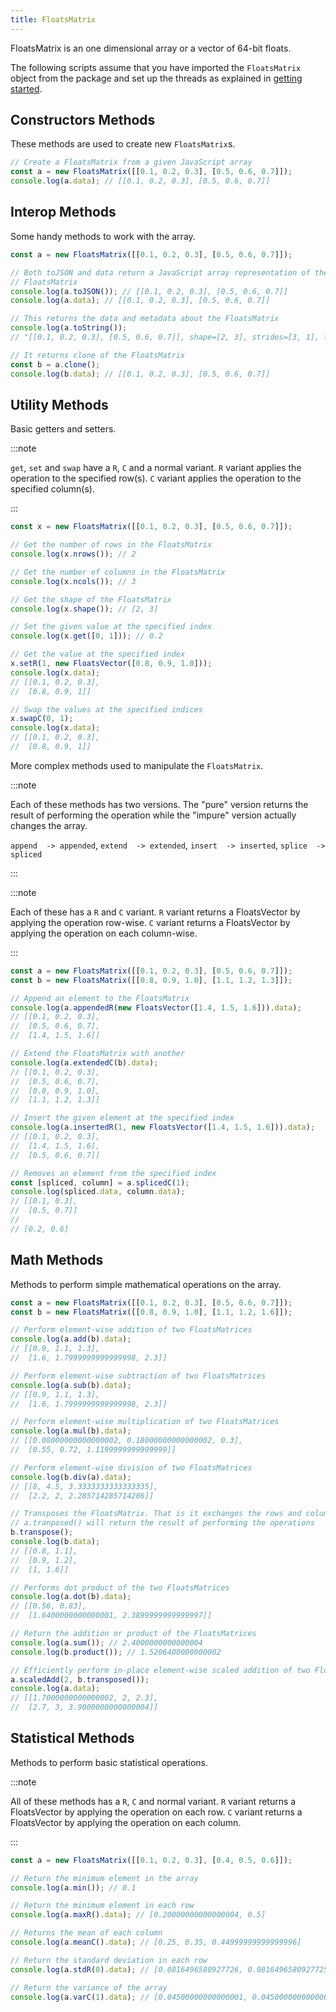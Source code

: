 ```yaml
---
title: FloatsMatrix
---
```


FloatsMatrix is an one dimensional array or a vector of 64-bit floats.

The following scripts assume that you have imported the `FloatsMatrix` object
from the package and set up the threads as explained in [getting started](../).

## Constructors Methods

These methods are used to create new `FloatsMatrix`s.

```js
// Create a FloatsMatrix from a given JavaScript array
const a = new FloatsMatrix([[0.1, 0.2, 0.3], [0.5, 0.6, 0.7]]);
console.log(a.data); // [[0.1, 0.2, 0.3], [0.5, 0.6, 0.7]]
```

## Interop Methods

Some handy methods to work with the array.

```js
const a = new FloatsMatrix([[0.1, 0.2, 0.3], [0.5, 0.6, 0.7]]);

// Both toJSON and data return a JavaScript array representation of the
// FloatsMatrix
console.log(a.toJSON()); // [[0.1, 0.2, 0.3], [0.5, 0.6, 0.7]]
console.log(a.data); // [[0.1, 0.2, 0.3], [0.5, 0.6, 0.7]]

// This returns the data and metadata about the FloatsMatrix
console.log(a.toString());
// "[[0.1, 0.2, 0.3], [0.5, 0.6, 0.7]], shape=[2, 3], strides=[3, 1], layout=Cc (0x5), const ndim=2"

// It returns clone of the FloatsMatrix
const b = a.clone();
console.log(b.data); // [[0.1, 0.2, 0.3], [0.5, 0.6, 0.7]]
```

## Utility Methods

Basic getters and setters.

:::note

`get`, `set` and `swap` have a `R`, `C` and a normal variant. `R` variant
applies the operation to the specified row(s). `C` variant applies the operation
to the specified column(s).

:::

```js
const x = new FloatsMatrix([[0.1, 0.2, 0.3], [0.5, 0.6, 0.7]]);

// Get the number of rows in the FloatsMatrix
console.log(x.nrows()); // 2

// Get the number of columns in the FloatsMatrix
console.log(x.ncols()); // 3

// Get the shape of the FloatsMatrix
console.log(x.shape()); // [2, 3]

// Set the given value at the specified index
console.log(x.get([0, 1])); // 0.2

// Get the value at the specified index
x.setR(1, new FloatsVector([0.8, 0.9, 1.0]));
console.log(x.data);
// [[0.1, 0.2, 0.3],
//  [0.8, 0.9, 1]]

// Swap the values at the specified indices
x.swapC(0, 1);
console.log(x.data);
// [[0.1, 0.2, 0.3],
//  [0.8, 0.9, 1]]
```

More complex methods used to manipulate the `FloatsMatrix`.

:::note

Each of these methods has two versions. The "pure" version returns the result of
performing the operation while the "impure" version actually changes the array.

`append  -> appended`,
`extend  -> extended`,
`insert  -> inserted`,
`splice  -> spliced`

:::

:::note

Each of these has a `R` and `C` variant. `R` variant returns a FloatsVector by
applying the operation row-wise. `C` variant returns a FloatsVector by applying
the operation on each column-wise.

:::

```js
const a = new FloatsMatrix([[0.1, 0.2, 0.3], [0.5, 0.6, 0.7]]);
const b = new FloatsMatrix([[0.8, 0.9, 1.0], [1.1, 1.2, 1.3]]);

// Append an element to the FloatsMatrix
console.log(a.appendedR(new FloatsVector([1.4, 1.5, 1.6])).data);
// [[0.1, 0.2, 0.3],
//  [0.5, 0.6, 0.7],
//  [1.4, 1.5, 1.6]]

// Extend the FloatsMatrix with another
console.log(a.extendedC(b).data);
// [[0.1, 0.2, 0.3],
//  [0.5, 0.6, 0.7],
//  [0.8, 0.9, 1.0],
//  [1.1, 1.2, 1.3]]

// Insert the given element at the specified index
console.log(a.insertedR(1, new FloatsVector([1.4, 1.5, 1.6])).data);
// [[0.1, 0.2, 0.3],
//  [1.4, 1.5, 1.6],
//  [0.5, 0.6, 0.7]]

// Removes an element from the specified index
const [spliced, column] = a.splicedC(1);
console.log(spliced.data, column.data);
// [[0.1, 0.3],
//  [0.5, 0.7]]
//
// [0.2, 0.6]
```

## Math Methods

Methods to perform simple mathematical operations on the array.

```js
const a = new FloatsMatrix([[0.1, 0.2, 0.3], [0.5, 0.6, 0.7]]);
const b = new FloatsMatrix([[0.8, 0.9, 1.0], [1.1, 1.2, 1.6]]);

// Perform element-wise addition of two FloatsMatrices
console.log(a.add(b).data);
// [[0.9, 1.1, 1.3],
//  [1.6, 1.7999999999999998, 2.3]]

// Perform element-wise subtraction of two FloatsMatrices
console.log(a.sub(b).data);
// [[0.9, 1.1, 1.3],
//  [1.6, 1.7999999999999998, 2.3]]

// Perform element-wise multiplication of two FloatsMatrices
console.log(a.mul(b).data);
// [[0.08000000000000002, 0.18000000000000002, 0.3],
//  [0.55, 0.72, 1.1199999999999999]]

// Perform element-wise division of two FloatsMatrices
console.log(b.div(a).data);
// [[8, 4.5, 3.3333333333333335],
//  [2.2, 2, 2.285714285714286]]

// Transposes the FloatsMatrix. That is it exchanges the rows and columns.
// a.tranposed() will return the result of performing the operations
b.transpose();
console.log(b.data);
// [[0.8, 1.1],
//  [0.9, 1.2],
//  [1, 1.6]]

// Performs dot product of the two FloatsMatrices
console.log(a.dot(b).data);
// [[0.56, 0.83],
//  [1.6400000000000001, 2.3899999999999997]]

// Return the addition or product of the FloatsMatrices
console.log(a.sum()); // 2.4000000000000004
console.log(b.product()); // 1.5206400000000002

// Efficiently perform in-place element-wise scaled addition of two FloatsMatrices
a.scaledAdd(2, b.transposed());
console.log(a.data);
// [[1.7000000000000002, 2, 2.3],
//  [2.7, 3, 3.9000000000000004]]
```

## Statistical Methods

Methods to perform basic statistical operations.

:::note

All of these methods has a `R`, `C` and normal variant. `R` variant returns a
FloatsVector by applying the operation on each row. `C` variant returns a
FloatsVector by applying the operation on each column.

:::

```js
const a = new FloatsMatrix([[0.1, 0.2, 0.3], [0.4, 0.5, 0.6]]);

// Return the minimum element in the array
console.log(a.min()); // 0.1

// Return the minimum element in each row
console.log(a.maxR().data); // [0.20000000000000004, 0.5]

// Returns the mean of each column
console.log(a.meanC().data); // [0.25, 0.35, 0.44999999999999996]

// Return the standard deviation in each row
console.log(a.stdR(0).data); // [0.0816496580927726, 0.08164965809277258]

// Return the variance of the array
console.log(a.varC(1).data); // [0.04500000000000001, 0.045000000000000005, 0.045000000000000005]
```

